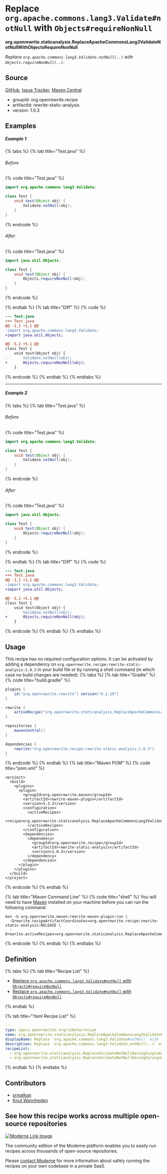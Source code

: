 # Replace `org.apache.commons.lang3.Validate#notNull` with `Objects#requireNonNull`

**org.openrewrite.staticanalysis.ReplaceApacheCommonsLang3ValidateNotNullWithObjectsRequireNonNull**

_Replace `org.apache.commons.lang3.Validate.notNull(..)` with `Objects.requireNonNull(..)`._

## Source

[GitHub](https://github.com/openrewrite/rewrite-static-analysis/blob/main/src/main/resources/META-INF/rewrite/java-best-practices.yml), [Issue Tracker](https://github.com/openrewrite/rewrite-static-analysis/issues), [Maven Central](https://central.sonatype.com/artifact/org.openrewrite.recipe/rewrite-static-analysis/1.0.3/jar)

* groupId: org.openrewrite.recipe
* artifactId: rewrite-static-analysis
* version: 1.0.3

## Examples
##### Example 1


{% tabs %}
{% tab title="Test.java" %}

###### Before
{% code title="Test.java" %}
```java
import org.apache.commons.lang3.Validate;

class Test {
    void test(Object obj) {
        Validate.notNull(obj);
    }
}
```
{% endcode %}

###### After
{% code title="Test.java" %}
```java
import java.util.Objects;

class Test {
    void test(Object obj) {
        Objects.requireNonNull(obj);
    }
}
```
{% endcode %}

{% endtab %}
{% tab title="Diff" %}
{% code %}
```diff
--- Test.java
+++ Test.java
@@ -1,1 +1,1 @@
-import org.apache.commons.lang3.Validate;
+import java.util.Objects;

@@ -5,1 +5,1 @@
class Test {
    void test(Object obj) {
-       Validate.notNull(obj);
+       Objects.requireNonNull(obj);
    }
```
{% endcode %}
{% endtab %}
{% endtabs %}

---

##### Example 2


{% tabs %}
{% tab title="Test.java" %}

###### Before
{% code title="Test.java" %}
```java
import org.apache.commons.lang3.Validate;

class Test {
    void test(Object obj) {
        Validate.notNull(obj);
    }
}
```
{% endcode %}

###### After
{% code title="Test.java" %}
```java
import java.util.Objects;

class Test {
    void test(Object obj) {
        Objects.requireNonNull(obj);
    }
}
```
{% endcode %}

{% endtab %}
{% tab title="Diff" %}
{% code %}
```diff
--- Test.java
+++ Test.java
@@ -1,1 +1,1 @@
-import org.apache.commons.lang3.Validate;
+import java.util.Objects;

@@ -5,1 +5,1 @@
class Test {
    void test(Object obj) {
-       Validate.notNull(obj);
+       Objects.requireNonNull(obj);
    }
```
{% endcode %}
{% endtab %}
{% endtabs %}


## Usage

This recipe has no required configuration options. It can be activated by adding a dependency on `org.openrewrite.recipe:rewrite-static-analysis:1.0.3` in your build file or by running a shell command (in which case no build changes are needed): 
{% tabs %}
{% tab title="Gradle" %}
{% code title="build.gradle" %}
```groovy
plugins {
    id("org.openrewrite.rewrite") version("6.1.19")
}

rewrite {
    activeRecipe("org.openrewrite.staticanalysis.ReplaceApacheCommonsLang3ValidateNotNullWithObjectsRequireNonNull")
}

repositories {
    mavenCentral()
}

dependencies {
    rewrite("org.openrewrite.recipe:rewrite-static-analysis:1.0.3")
}
```
{% endcode %}
{% endtab %}
{% tab title="Maven POM" %}
{% code title="pom.xml" %}
```markup
<project>
  <build>
    <plugins>
      <plugin>
        <groupId>org.openrewrite.maven</groupId>
        <artifactId>rewrite-maven-plugin</artifactId>
        <version>5.3.2</version>
        <configuration>
          <activeRecipes>
            <recipe>org.openrewrite.staticanalysis.ReplaceApacheCommonsLang3ValidateNotNullWithObjectsRequireNonNull</recipe>
          </activeRecipes>
        </configuration>
        <dependencies>
          <dependency>
            <groupId>org.openrewrite.recipe</groupId>
            <artifactId>rewrite-static-analysis</artifactId>
            <version>1.0.3</version>
          </dependency>
        </dependencies>
      </plugin>
    </plugins>
  </build>
</project>
```
{% endcode %}
{% endtab %}

{% tab title="Maven Command Line" %}
{% code title="shell" %}
You will need to have [Maven](https://maven.apache.org/download.cgi) installed on your machine before you can run the following command.

```shell
mvn -U org.openrewrite.maven:rewrite-maven-plugin:run \
  -Drewrite.recipeArtifactCoordinates=org.openrewrite.recipe:rewrite-static-analysis:RELEASE \
  -Drewrite.activeRecipes=org.openrewrite.staticanalysis.ReplaceApacheCommonsLang3ValidateNotNullWithObjectsRequireNonNull
```
{% endcode %}
{% endtab %}
{% endtabs %}

## Definition

{% tabs %}
{% tab title="Recipe List" %}
* [Replace `org.apache.commons.lang3.Validate#notNull` with `Objects#requireNonNull`](../staticanalysis/replacevalidatenotnullhavingsingleargwithobjectsrequirenonnull.md)
* [Replace `org.apache.commons.lang3.Validate#notNull` with `Objects#requireNonNull`](../staticanalysis/replacevalidatenotnullhavingvarargswithobjectsrequirenonnull.md)

{% endtab %}

{% tab title="Yaml Recipe List" %}
```yaml
---
type: specs.openrewrite.org/v1beta/recipe
name: org.openrewrite.staticanalysis.ReplaceApacheCommonsLang3ValidateNotNullWithObjectsRequireNonNull
displayName: Replace `org.apache.commons.lang3.Validate#notNull` with `Objects#requireNonNull`
description: Replace `org.apache.commons.lang3.Validate.notNull(..)` with `Objects.requireNonNull(..)`.
recipeList:
  - org.openrewrite.staticanalysis.ReplaceValidateNotNullHavingSingleArgWithObjectsRequireNonNull
  - org.openrewrite.staticanalysis.ReplaceValidateNotNullHavingVarargsWithObjectsRequireNonNull

```
{% endtab %}
{% endtabs %}

## Contributors
* [srmalkan](mailto:smitmalkan99@gmail.com)
* [Knut Wannheden](mailto:knut@moderne.io)


## See how this recipe works across multiple open-source repositories

[![Moderne Link Image](/.gitbook/assets/ModerneRecipeButton.png)](https://app.moderne.io/recipes/org.openrewrite.staticanalysis.ReplaceApacheCommonsLang3ValidateNotNullWithObjectsRequireNonNull)

The community edition of the Moderne platform enables you to easily run recipes across thousands of open-source repositories.

Please [contact Moderne](https://moderne.io/product) for more information about safely running the recipes on your own codebase in a private SaaS.
